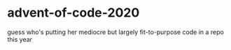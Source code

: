 # advent-of-code-2020
guess who's putting her mediocre but largely fit-to-purpose code in a repo this year
